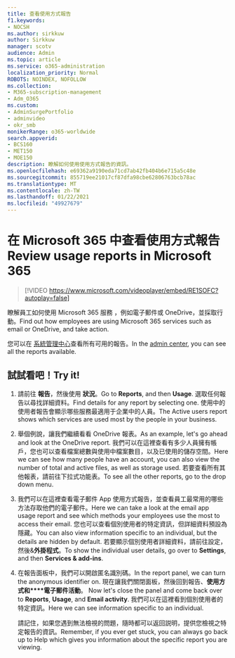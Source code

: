 ```yaml
---
title: 查看使用方式報告
f1.keywords:
- NOCSH
ms.author: sirkkuw
author: Sirkkuw
manager: scotv
audience: Admin
ms.topic: article
ms.service: o365-administration
localization_priority: Normal
ROBOTS: NOINDEX, NOFOLLOW
ms.collection:
- M365-subscription-management
- Adm_O365
ms.custom:
- AdminSurgePortfolio
- adminvideo
- okr_smb
monikerRange: o365-worldwide
search.appverid:
- BCS160
- MET150
- MOE150
description: 瞭解如何使用使用方式報告的資訊。
ms.openlocfilehash: e69362a9190eda71cd7ab42fb404b6e715a5c48e
ms.sourcegitcommit: 855719ee21017cf87dfa98cbe62806763bcb78ac
ms.translationtype: MT
ms.contentlocale: zh-TW
ms.lasthandoff: 01/22/2021
ms.locfileid: "49927679"
---
```

# <a name="review-usage-reports-in-microsoft-365"></a><span data-ttu-id="636a7-103">在 Microsoft 365 中查看使用方式報告</span><span class="sxs-lookup"><span data-stu-id="636a7-103">Review usage reports in Microsoft 365</span></span>

> [!VIDEO https://www.microsoft.com/videoplayer/embed/RE1SOFC?autoplay=false]

<span data-ttu-id="636a7-104">瞭解員工如何使用 Microsoft 365 服務 ，例如電子郵件或 OneDrive，並採取行動。</span><span class="sxs-lookup"><span data-stu-id="636a7-104">Find out how employees are using Microsoft 365 services such as email or OneDrive, and take action.</span></span>

<span data-ttu-id="636a7-105">您可以在 [系統管理中心](https://admin.microsoft.com)查看所有可用的報告。</span><span class="sxs-lookup"><span data-stu-id="636a7-105">In the [admin center](https://admin.microsoft.com), you can see all the reports available.</span></span>

## <a name="try-it"></a><span data-ttu-id="636a7-106">試試看吧！</span><span class="sxs-lookup"><span data-stu-id="636a7-106">Try it!</span></span>

1. <span data-ttu-id="636a7-107">請前往 **報告**，然後使用 **狀況**。</span><span class="sxs-lookup"><span data-stu-id="636a7-107">Go to **Reports**, and then **Usage**.</span></span> <span data-ttu-id="636a7-108">選取任何報告以尋找詳細資料。</span><span class="sxs-lookup"><span data-stu-id="636a7-108">Find details for any report by selecting one.</span></span> <span data-ttu-id="636a7-109">使用中的使用者報告會顯示哪些服務最適用于企業中的人員。</span><span class="sxs-lookup"><span data-stu-id="636a7-109">The Active users report shows which services are used most by the people in your business.</span></span>
1. <span data-ttu-id="636a7-110">舉個例說，讓我們繼續看看 OneDrive 報表。</span><span class="sxs-lookup"><span data-stu-id="636a7-110">As an example, let's go ahead and look at the OneDrive report.</span></span> <span data-ttu-id="636a7-111">我們可以在這裡查看有多少人員擁有帳戶，您也可以查看檔案總數與使用中檔案數目，以及已使用的儲存空間。</span><span class="sxs-lookup"><span data-stu-id="636a7-111">Here we can see how many people have an account, you can also view the number of total and active files, as well as storage used.</span></span> <span data-ttu-id="636a7-112">若要查看所有其他報表，請前往下拉式功能表。</span><span class="sxs-lookup"><span data-stu-id="636a7-112">To see all the other reports, go to the drop down menu.</span></span>
1. <span data-ttu-id="636a7-113">我們可以在這裡查看電子郵件 App 使用方式報告，並查看員工最常用的哪些方法存取他們的電子郵件。</span><span class="sxs-lookup"><span data-stu-id="636a7-113">Here we can take a look at the email app usage report and see which methods your employees use the most to access their email.</span></span> <span data-ttu-id="636a7-114">您也可以查看個別使用者的特定資訊，但詳細資料預設為隱藏。</span><span class="sxs-lookup"><span data-stu-id="636a7-114">You can also view information specific to an individual, but the details are hidden by default.</span></span> <span data-ttu-id="636a7-115">若要顯示個別使用者詳細資料，請前往設定，然後&**外掛程式**。</span><span class="sxs-lookup"><span data-stu-id="636a7-115">To show the individual user details, go over to **Settings**, and then **Services & add-ins**.</span></span>
1. <span data-ttu-id="636a7-116">在報告面板中，我們可以開啟匿名識別碼。</span><span class="sxs-lookup"><span data-stu-id="636a7-116">In the report panel, we can turn the anonymous identifier on.</span></span> <span data-ttu-id="636a7-117">現在讓我們關閉面板，然後回到報告、**使用方式和\*\*\*\*電子郵件活動**。 </span><span class="sxs-lookup"><span data-stu-id="636a7-117">Now let's close the panel and come back over to **Reports**, **Usage**, and **Email activity**.</span></span> <span data-ttu-id="636a7-118">我們可以在這裡看到個別使用者的特定資訊。</span><span class="sxs-lookup"><span data-stu-id="636a7-118">Here we can see information specific to an individual.</span></span>

    <span data-ttu-id="636a7-119">請記住，如果您遇到無法檢視的問題，隨時都可以返回説明，提供您檢視之特定報告的資訊。</span><span class="sxs-lookup"><span data-stu-id="636a7-119">Remember, if you ever get stuck, you can always go back up to Help which gives you information about the specific report you are viewing.</span></span>